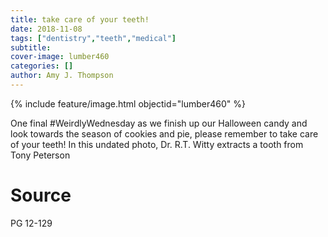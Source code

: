 ```yaml
---
title: take care of your teeth!
date: 2018-11-08
tags: ["dentistry","teeth","medical"]
subtitle: 
cover-image: lumber460
categories: []
author: Amy J. Thompson
---
```


{% include feature/image.html objectid="lumber460" %}

One final #WeirdlyWednesday as we finish up our Halloween candy and look towards the season of cookies and pie, please remember to take care of your teeth! In this undated photo, Dr. R.T. Witty extracts a tooth from Tony Peterson

# Source

PG 12-129


